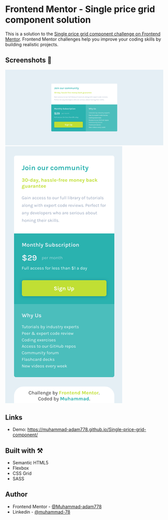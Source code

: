 # Frontend Mentor - Single price grid component solution

This is a solution to the [Single price grid component challenge on Frontend Mentor](https://www.frontendmentor.io/challenges/single-price-grid-component-5ce41129d0ff452fec5abbbc). Frontend Mentor challenges help you improve your coding skills by building realistic projects.

## Screenshots 🎉

![Desktop](./screenshots/img-1.png)
![Mobile](./screenshots/img-2.png)

## Links

- Demo: https://muhammad-adam778.github.io/Single-price-grid-component/
<!-- - Solutoin Url:  -->

## Built with ⚒️

- Semantic HTML5
- Flexbox
- CSS Grid
- SASS

## Author

- Frontend Mentor - [@Muhammad-adam778](https://www.frontendmentor.io/profile/Muhammad-adam778)
- Linkedin - [@muhammad-78](https://www.linkedin.com/in/muhammad-78)
